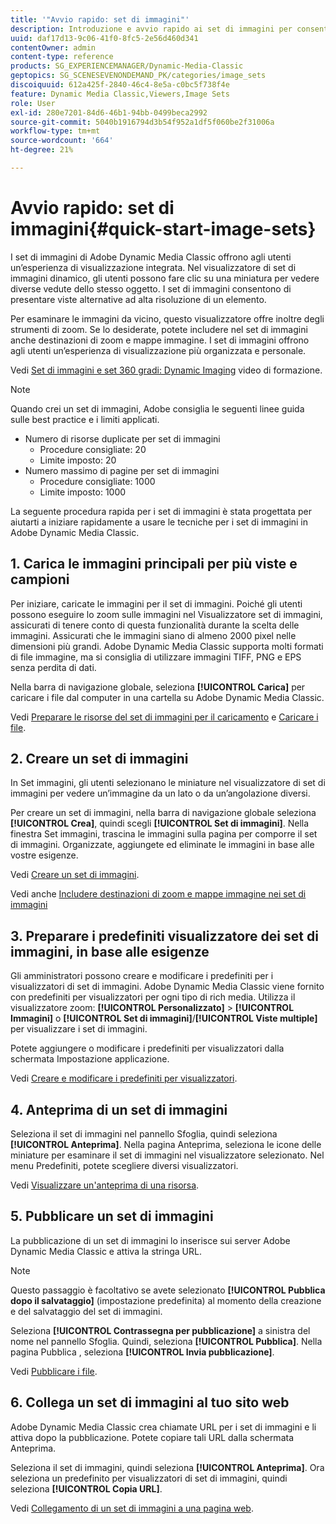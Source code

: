 ```yaml
---
title: '"Avvio rapido: set di immagini"'
description: Introduzione e avvio rapido ai set di immagini per consentirti di iniziare a utilizzare rapidamente le tecniche per i set di immagini in Adobe Dynamic Media Classic.
uuid: daf17d13-9c06-41f0-8fc5-2e56d460d341
contentOwner: admin
content-type: reference
products: SG_EXPERIENCEMANAGER/Dynamic-Media-Classic
geptopics: SG_SCENESEVENONDEMAND_PK/categories/image_sets
discoiquuid: 612a425f-2840-46c4-8e5a-c0bc5f738f4e
feature: Dynamic Media Classic,Viewers,Image Sets
role: User
exl-id: 280e7201-84d6-46b1-94bb-0499beca2992
source-git-commit: 5040b1916794d3b54f952a1df5f060be2f31006a
workflow-type: tm+mt
source-wordcount: '664'
ht-degree: 21%

---
```


# Avvio rapido: set di immagini{#quick-start-image-sets}

I set di immagini di Adobe Dynamic Media Classic offrono agli utenti un’esperienza di visualizzazione integrata. Nel visualizzatore di set di immagini dinamico, gli utenti possono fare clic su una miniatura per vedere diverse vedute dello stesso oggetto. I set di immagini consentono di presentare viste alternative ad alta risoluzione di un elemento.

Per esaminare le immagini da vicino, questo visualizzatore offre inoltre degli strumenti di zoom. Se lo desiderate, potete includere nel set di immagini anche destinazioni di zoom e mappe immagine. I set di immagini offrono agli utenti un’esperienza di visualizzazione più organizzata e personale.

Vedi [Set di immagini e set 360 gradi: Dynamic Imaging](https://s7d5.scene7.com/s7viewers/html5/VideoViewer.html?videoserverurl=https://s7d5.scene7.com/is/content/&amp;emailurl=https://s7d5.scene7.com/s7/emailFriend&amp;serverUrl=https://s7d5.scene7.com/is/image/&amp;config=Scene7SharedAssets/Universal_HTML5_Video&amp;contenturl=https://s7d5.scene7.com/skins/&amp;asset=S7tutorials/556_Image%20&amp;%20Spin%20Sets_converted%20renamed_Dynamic%20Imaging-AVS) video di formazione.

>[!NOTE]
>
>Quando crei un set di immagini, Adobe consiglia le seguenti linee guida sulle best practice e i limiti applicati.
>
>* Numero di risorse duplicate per set di immagini
   >   * Procedure consigliate: 20
   >   * Limite imposto: 20
>* Numero massimo di pagine per set di immagini
   >   * Procedure consigliate: 1000
   >   * Limite imposto: 1000


La seguente procedura rapida per i set di immagini è stata progettata per aiutarti a iniziare rapidamente a usare le tecniche per i set di immagini in Adobe Dynamic Media Classic.

## 1. Carica le immagini principali per più viste e campioni

Per iniziare, caricate le immagini per il set di immagini. Poiché gli utenti possono eseguire lo zoom sulle immagini nel Visualizzatore set di immagini, assicurati di tenere conto di questa funzionalità durante la scelta delle immagini. Assicurati che le immagini siano di almeno 2000 pixel nelle dimensioni più grandi. Adobe Dynamic Media Classic supporta molti formati di file immagine, ma si consiglia di utilizzare immagini TIFF, PNG e EPS senza perdita di dati.

Nella barra di navigazione globale, seleziona **[!UICONTROL Carica]** per caricare i file dal computer in una cartella su Adobe Dynamic Media Classic.

Vedi [Preparare le risorse del set di immagini per il caricamento](preparing-image-set-assets-upload.md#preparing-image-set-assets-for-upload) e [Caricare i file](uploading-files.md#uploading-your-files).

## 2. Creare un set di immagini

In Set immagini, gli utenti selezionano le miniature nel visualizzatore di set di immagini per vedere un’immagine da un lato o da un’angolazione diversi.

Per creare un set di immagini, nella barra di navigazione globale seleziona **[!UICONTROL Crea]**, quindi scegli **[!UICONTROL Set di immagini]**. Nella finestra Set immagini, trascina le immagini sulla pagina per comporre il set di immagini. Organizzate, aggiungete ed eliminate le immagini in base alle vostre esigenze.

Vedi [Creare un set di immagini](creating-image-set.md#creating-an-image-set).

Vedi anche [Includere destinazioni di zoom e mappe immagine nei set di immagini](/help/including-zoom-targets-image-maps-image-sets.md)

## 3. Preparare i predefiniti visualizzatore dei set di immagini, in base alle esigenze

Gli amministratori possono creare e modificare i predefiniti per i visualizzatori di set di immagini. Adobe Dynamic Media Classic viene fornito con predefiniti per visualizzatori per ogni tipo di rich media. Utilizza il visualizzatore zoom: **[!UICONTROL Personalizzato]** > **[!UICONTROL Immagini]** o **[!UICONTROL Set di immagini]**/**[!UICONTROL Viste multiple]** per visualizzare i set di immagini.

Potete aggiungere o modificare i predefiniti per visualizzatori dalla schermata Impostazione applicazione.

Vedi [Creare e modificare i predefiniti per visualizzatori](application-setup.md#adding-and-editing-viewer-presets).

## 4. Anteprima di un set di immagini

Seleziona il set di immagini nel pannello Sfoglia, quindi seleziona **[!UICONTROL Anteprima]**. Nella pagina Anteprima, seleziona le icone delle miniature per esaminare il set di immagini nel visualizzatore selezionato. Nel menu Predefiniti, potete scegliere diversi visualizzatori.

Vedi [Visualizzare un&#39;anteprima di una risorsa](previewing-asset.md#previewing-an-asset).

## 5. Pubblicare un set di immagini

La pubblicazione di un set di immagini lo inserisce sui server Adobe Dynamic Media Classic e attiva la stringa URL.

>[!NOTE]
>
>Questo passaggio è facoltativo se avete selezionato **[!UICONTROL Pubblica dopo il salvataggio]** (impostazione predefinita) al momento della creazione e del salvataggio del set di immagini.

Seleziona **[!UICONTROL Contrassegna per pubblicazione]** a sinistra del nome nel pannello Sfoglia. Quindi, seleziona **[!UICONTROL Pubblica]**. Nella pagina Pubblica , seleziona **[!UICONTROL Invia pubblicazione]**.

Vedi [Pubblicare i file](publishing-files.md#publishing-files).

## 6. Collega un set di immagini al tuo sito web

Adobe Dynamic Media Classic crea chiamate URL per i set di immagini e li attiva dopo la pubblicazione. Potete copiare tali URL dalla schermata Anteprima.

Seleziona il set di immagini, quindi seleziona **[!UICONTROL Anteprima]**. Ora seleziona un predefinito per visualizzatori di set di immagini, quindi seleziona **[!UICONTROL Copia URL]**.

Vedi [Collegamento di un set di immagini a una pagina web](linking-image-set-web-page.md#linking-an-image-set-to-a-web-page).
